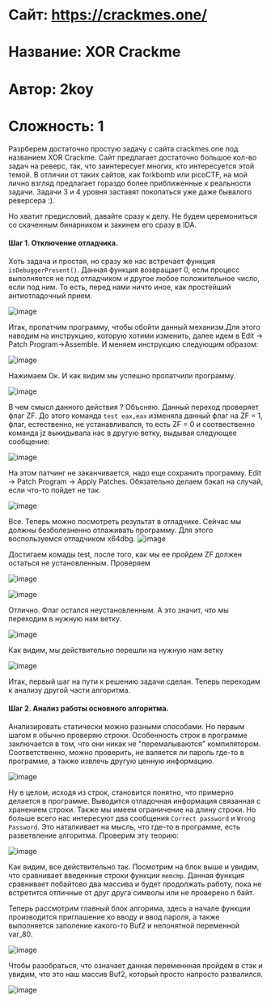 # Сайт: https://crackmes.one/
# Название: XOR Crackme
# Автор: 2koy
# Сложность: 1


Разрберем достаточно простую задачу с сайта crackmes.one под названием XOR Crackme. Сайт предлагает достаточно большое кол-во задач 
на реверс, так, что заинтересует многих, кто интересуется этой темой. В отличии от таких сайтов, как 
forkbomb или picoCTF, на мой лично взгляд предлагает гораздо более приближенные к реальности задачи.
Задачи 3 и 4 уровня заставят покопаться уже даже бывалого реверсера :). 

Но хватит предисловий, давайте сразу к делу. Не будем церемониться со скаченным бинарником и закинем его сразу в IDA. 

#### Шаг 1. Отключение отладчика.

Хоть задача и простая, но сразу же нас встречает функция `isDebuggerPresent()`. Данная функция возвращает 0, если процесс выполняется
не под отладчиком и другое любое положительное число, если под ним. То есть, перед нами ничто иное, как простейший антиотладочный прием.

  ![image](https://github.com/user-attachments/assets/290bb77c-6301-46ae-b447-4b5451da8575)


Итак, пропатчим программу, чтобы обойти данный механизм.Для этого наводим на инструкцию, которую хотими изменить, далее идем в Edit -> Patch Program->Assemble.
И меняем инструкцию следующим образом:

![image](https://github.com/user-attachments/assets/d218a879-0aaf-4b93-927d-f232de82785e)


Нажимаем Ок. И как видим мы успешно пропатчили программу. 

![image](https://github.com/user-attachments/assets/dca3fa5b-972c-439b-9f8b-00aee0ff83f8)

В чем смысл данного действия ? Объсняю. Данный переход проверяет флаг ZF. До этого команда `test eax,eax` изменяла 
данный флаг на ZF = 1, флаг, естественно, не устанавливался, то есть ZF = 0  и соотвественно команда jz выкидывала нас в другую ветку, выдывая следующее сообщение:

![image](https://github.com/user-attachments/assets/5846a2b7-fdb4-4b2b-b513-241849d51bc5)

На этом патчинг не заканчивается, надо еще сохранить программу. Edit -> Patch Program -> Apply Patches. Обязательно делаем бэкап на случай, если что-то пойдет не так.

![image](https://github.com/user-attachments/assets/3c0ca7ce-220f-4e54-ad82-84fb2a802f48)

Все. Теперь можно посмотреть результат в отладчике. Сейчас мы должны безболезненно отлаживать программу. Для этого воспользуемся отладчиком x64dbg.
![image](https://github.com/user-attachments/assets/4a3f5e72-2c76-4640-ab31-230de6668e01)

Достигаем комады test, после того, как мы ее пройдем ZF должен остаться не установленным. Проверяем

![image](https://github.com/user-attachments/assets/b60cbc53-8d39-48fe-b5fe-396a918590b3)

![image](https://github.com/user-attachments/assets/767602d5-c815-4c5d-bd3d-84c7d6db00dd)

Отлично. Флаг остался неустановленным. А это значит, что мы переходим в нужную нам ветку.

![image](https://github.com/user-attachments/assets/b6570dfd-591c-4ef1-9745-ab2dd5cacc8c)

Как видим, мы действительно перешли на нужную нам ветку 

![image](https://github.com/user-attachments/assets/625c3516-c38e-40c3-8bc7-c7d502d3442a)


Итак, первый шаг на пути к решению задачи сделан. Теперь переходим к анализу другой части алгоритма.


#### Шаг 2. Анализ работы основного алгоритма.

Анализировать статически можно разными способами. Но первым шагом я обычно проверяю строки. Особенность строк в программе
заключается в том, что они никак не "перемалываются" компилятором. Соответственно, можно проверить, не валяется ли пароль 
где-то в программе, а также извлечь другую ценную информацию.

![image](https://github.com/user-attachments/assets/beacc29a-591f-475f-b9d2-a0c94ae67b9c)

Ну в целом, исходя из строк, становится понятно, что примерно делается в программе. Выводится отладочная информация связанная с хранением строки. 
Также мы имеем ограничение на длину строки. Но больше всего нас интересуют два сообщения `Correct password` и `Wrong Password`. Это наталкивает на мысль, что 
где-то в программе, есть разветвление алгоритма. Проверим эту теорию: 

![image](https://github.com/user-attachments/assets/918a0ab5-954d-43c6-95c6-a6db7db37256)

Как видим, все действительно так. Посмотрим на блок выше и увидим, что сравнивает введенные строки функции `memcmp`. Данная функция сравнивает побайтово два массива и будет продолжать работу, пока не встретится отличные от друг друга символы или не проверено n байт.



Теперь рассмотрим главный блок алгорима, здесь а начале функции производится приглашение ко вводу и ввод пароля, а также выполняется заполение какого-то Buf2 и непонятной 
переменной var_80. 

![image](https://github.com/user-attachments/assets/ee9f7a4a-ed97-497b-9c27-73956fed80c4)

Чтобы разобраться, что означает данная переменнная пройдем в стэк и увидим, что это наш массив Buf2, который просто напросто развалился. 

![image](https://github.com/user-attachments/assets/9b2af712-30ea-40ae-b3f1-a2a183015ff4)











 

